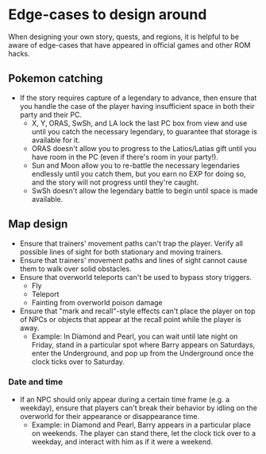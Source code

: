 
# Edge-cases to design around

When designing your own story, quests, and regions, it is helpful to be aware of edge-cases that have appeared in official games and other ROM hacks.

## Pokemon catching

* If the story requires capture of a legendary to advance, then ensure that you handle the case of the player having insufficient space in both their party and their PC.
  * X, Y, ORAS, SwSh, and LA lock the last PC box from view and use until you catch the necessary legendary, to guarantee that storage is available for it.
  * ORAS doesn't allow you to progress to the Latios/Latias gift until you have room in the PC (even if there's room in your party!).
  * Sun and Moon allow you to re-battle the necessary legendaries endlessly until you catch them, but you earn no EXP for doing so, and the story will not progress until they're caught.
  * SwSh doesn't allow the legendary battle to begin until space is made available.

## Map design

* Ensure that trainers' movement paths can't trap the player. Verify all possible lines of sight for both stationary and moving trainers.
* Ensure that trainers' movement paths and lines of sight cannot cause them to walk over solid obstacles.
* Ensure that overworld teleports can't be used to bypass story triggers.
  * Fly
  * Teleport
  * Fainting from overworld poison damage
* Ensure that "mark and recall"-style effects can't place the player on top of NPCs or objects that appear at the recall point while the player is away.
  * Example: In Diamond and Pearl, you can wait until late night on Friday, stand in a particular spot where Barry appears on Saturdays, enter the Underground, and pop up from the Underground once the clock ticks over to Saturday.

### Date and time

* If an NPC should only appear during a certain time frame (e.g. a weekday), ensure that players can't break their behavior by idling on the overworld for their appearance or disappearance time.
  * Example: in Diamond and Pearl, Barry appears in a particular place on weekends. The player can stand there, let the clock tick over to a weekday, and interact with him as if it were a weekend.